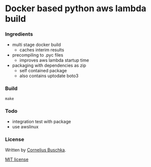 # Docker based python aws lambda build

### Ingredients
* multi stage docker build
  - caches interim results
* precompiling to .pyc files
  - improves aws lambda startup time
* packaging with dependencies as zip
  - self contained package
  - also contains uptodate boto3

### Build
```
make
```

### Todo
* integration test with package
* use awslinux

### License
Written by [Cornelius Buschka](https://github.com/cbuschka).

[MIT license](./license.txt)
